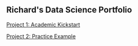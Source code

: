 ## Richard's Data Science Portfolio

[Project 1: Academic Kickstart](https://github.com/maingk/academic-kickstart)

[Project 2: Practice Example](https://github.com/maingk/PracticeExample)

